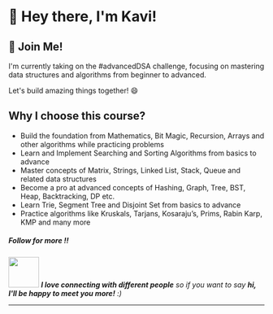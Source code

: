 # 👋 Hey there, I'm Kavi!

## 💪 Join Me!
I'm currently taking on the #advancedDSA challenge, focusing on mastering data structures and algorithms from beginner to advanced.

Let's build amazing things together! 😄

<h2>Why I choose this course?</h2>

* Build the foundation from Mathematics, Bit Magic, Recursion, Arrays and other algorithms while practicing problems
* Learn and Implement Searching and Sorting Algorithms from basics to advance
* Master concepts of Matrix, Strings, Linked List, Stack, Queue and related data structures
* Become a pro at advanced concepts of Hashing, Graph, Tree, BST, Heap, Backtracking, DP etc.
* Learn Trie, Segment Tree and Disjoint Set from basics to advance
* Practice algorithms like Kruskals, Tarjans, Kosaraju’s, Prims, Rabin Karp, KMP and many more

<h5>Follow for more !! </h5>

<img src="https://media.giphy.com/media/LnQjpWaON8nhr21vNW/giphy.gif" width="60"> <em><b>I love connecting with different people</b> so if you want to say <b>hi, I'll be happy to meet you more!</b> :)</em>

---
